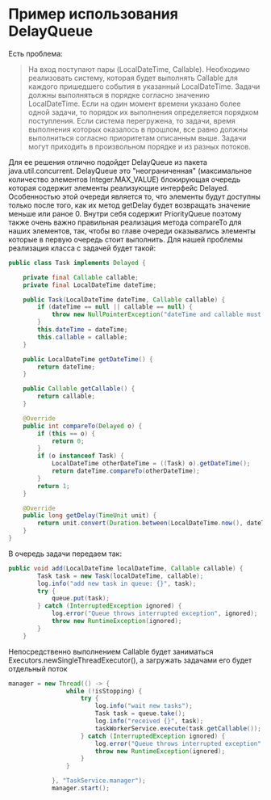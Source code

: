 # Пример использования DelayQueue
Есть проблема:

> На вход поступают пары (LocalDateTime, Callable). Необходимо реализовать систему, которая будет выполнять Callable для каждого пришедшего события в указанный LocalDateTime. Задачи должны выполняться в порядке согласно значению LocalDateTime. 
Если на один момент времени указано более одной задачи, то порядок их выполнения определяется порядком поступления. Если система перегружена, то задачи, время выполнения которых оказалось в прошлом, все равно должны выполниться согласно приоритетам описанным выше. 
Задачи могут приходить в произвольном порядке и из разных потоков.

Для ее решения отлично подойдет DelayQueue из пакета java.util.concurrent. DelayQueue это "неограниченная" (максимальное количество элементов Integer.MAX_VALUE) блокирующая очередь которая содержит элементы реализующие интерфейс Delayed. Особенностью этой очереди является то, что элементы будут доступны только после того, как их метод getDelay будет возвращать значение меньше или раное 0. Внутри себя содержит PriorityQueue поэтому также очень важно правильная реализация метода compareTo для наших элементов, так, чтобы во главе очереди оказывались элементы которые в первую очередь стоит выполнить.
Для нашей проблемы реализация класса с задачей будет такой:
```java
public class Task implements Delayed {

    private final Callable callable;
    private final LocalDateTime dateTime;

    public Task(LocalDateTime dateTime, Callable callable) {
        if (dateTime == null || callable == null) {
            throw new NullPointerException("dateTime and callable must be set");
        }
        this.dateTime = dateTime;
        this.callable = callable;
    }

    public LocalDateTime getDateTime() {
        return dateTime;
    }

    public Callable getCallable() {
        return callable;
    }

    @Override
    public int compareTo(Delayed o) {
        if (this == o) {
            return 0;
        }
        if (o instanceof Task) {
            LocalDateTime otherDateTime = ((Task) o).getDateTime();
            return dateTime.compareTo(otherDateTime);
        }
        return 1;
    }

    @Override
    public long getDelay(TimeUnit unit) {
        return unit.convert(Duration.between(LocalDateTime.now(), dateTime).getSeconds(), TimeUnit.SECONDS);
    }
}
```
В очередь задачи передаем так:
```java
public void add(LocalDateTime localDateTime, Callable callable) {
        Task task = new Task(localDateTime, callable);
        log.info("add new task in queue: {}", task);
        try {
            queue.put(task);
        } catch (InterruptedException ignored) {
            log.error("Queue throws interrupted exception", ignored);
            throw new RuntimeException(ignored);
        }
    }
```

Непосредственно выполнением Callable будет заниматься Executors.newSingleThreadExecutor(), а загружать задачами его будет отдельный поток
```java
manager = new Thread(() -> {
                while (!isStopping) {
                    try {
                        log.info("wait new tasks");
                        Task task = queue.take();
                        log.info("received {}", task);
                        taskWorkerService.execute(task.getCallable());
                    } catch (InterruptedException ignored) {
                        log.error("Queue throws interrupted exception", ignored);
                        throw new RuntimeException(ignored);
                    }
                }

            }, "TaskService.manager");
            manager.start();
```
